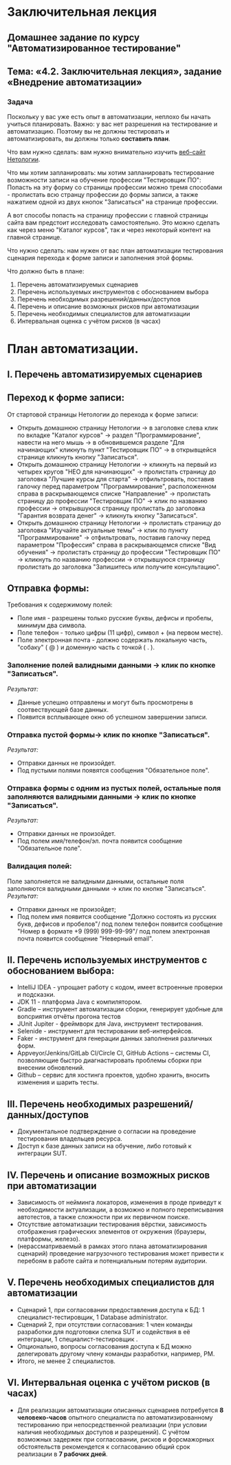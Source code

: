 # Заключительная лекция
## Домашнее задание по курсу "Автоматизированное тестирование"
## Тема: «4.2. Заключительная лекция», задание «Внедрение автоматизации»
### Задача
Поскольку у вас уже есть опыт в автоматизации, неплохо бы начать учиться планировать.
Важно: у вас нет разрешения на тестирование и автоматизацию. Поэтому вы не должны тестировать и автоматизировать, вы должны только **составить план**.

Что вам нужно сделать: вам нужно внимательно изучить [веб-сайт Нетологии](https://netology.ru).

Что мы хотим запланировать: мы хотим запланировать тестирование возможности записи на обучение профессии "Тестировщик ПО":
Попасть на эту форму со страницы профессии можно тремя способами - пролистать всю странцу профессии до формы записи, а также нажатием одной из двух кнопок "Записаться" на странице профессии.

А вот способы попасть на страницу профессии с главной страницы сайта вам предстоит исследовать самостоятельно. Это можно сделать как через меню "Каталог курсов", так и через некоторый контент на главной странице.

Что нужно сделать: нам нужен от вас план автоматизации тестирования сценария перехода к форме записи и заполнения этой формы.

Что должно быть в плане:
1. Перечень автоматизируемых сценариев
1. Перечень используемых инструментов с обоснованием выбора
1. Перечень необходимых разрешений/данных/доступов
1. Перечень и описание возможных рисков при автоматизации
1. Перечень необходимых специалистов для автоматизации
1. Интервальная оценка с учётом рисков (в часах)

# План автоматизации.
##	I.	Перечень автоматизируемых сценариев
##	Переход к форме записи:

От стартовой страницы Нетологии до перехода к форме записи:
	
-   Открыть домашнюю страницу Нетологии -> в заголовке слева клик по вкладке "Каталог курсов" ->  раздел "Программирование", навести на него мышь -> в обновившемся разделе "Для начинающих" кликнуть пункт "Тестировщик ПО" -> в открывщейся странице кликнуть кнопку "Записаться".
-   Открыть домашнюю страницу Нетологии -> кликнуть на первый из четырех кругов "НЕО для начинающих" -> пролистать страницу до заголовка "Лучшие курсы для старта" -> отфильтровать, поставив галочку перед параметром "Программирование", расположенном справа в раскрывающемся списке "Направление" -> пролистать страницу до профессии "Тестировщик ПО" -> клик по названию профессии -> открывшуюся страницу пролистать до заголовка "Гарантия возврата денег" -> кликнуть кнопку "Записаться".
-   Открыть домашнюю страницу Нетологии -> пролистать страницу до заголовка "Изучайте актуальные темы" -> клик по пункту "Программирование" -> отфильтровать, поставив галочку перед параметром "Профессия" справа в раскрывающемся списке "Вид обучения" -> пролистать страницу до профессии "Тестировщик ПО" -> кликнуть по названию профессии -> открывшуюся страницу пролистать до заголовка "Запишитесь или получите консультацию".

##	Отправка формы:

Требования к содержимому полей:
-   Поле имя - разрешены только русские буквы, дефисы и пробелы, минимум два символа.
-   Поле телефон - только цифры (11 цифр), символ + (на первом месте).
-   Поле электронная почта - должно содержать локальную часть, "собаку" ( @ ) и доменную часть с точкой ( . ).
###	Заполнение полей валидными данными -> клик по кнопке "Записаться".
*Результат:*
-	Данные успешно отправлены и могут быть просмотрены в соотвествующей базе данных.
-	Появится всплывающее окно об успешном завершении записи.

### Отправка пустой формы-> клик по кнопке "Записаться".
*Результат:*
-	Отправки данных не произойдет.
-	Под пустыми полями появятся сообщения "Обязательное поле".

### Отправка формы с одним из пустых полей, остальные поля заполняются валидными данными -> клик по кнопке "Записаться".
*Результат:*
-	Отправки данных не произойдет.
-	Под полем имя/телефон/эл. почта появится сообщение "Обязательное поле".

### Валидация полей:
Поле заполняется не валидными данными, остальные поля заполняются валидными данными -> клик по кнопке "Записаться".
	*Результат:*
-   Отправки данных не произойдет;
-   Под полем имя появится сообщение "Должно состоять из русских букв, дефисов и пробелов"/ под полем телефон появится сообщение "Номер в формате +9 (999) 999-99-99"/ под полем электронная почта появится сообщение "Неверный email".

##  II. Перечень используемых инструментов с обоснованием выбора:
-   IntelliJ IDEA - упрощает работу с кодом, имеет встроенные проверки и подсказки.
-	JDK 11 - платформа Java с компилятором.
-   Gradle – инструмент автоматизации сборки, генерирует удобные для вопсриятия отчёты прогона тестов
-   JUnit Jupiter - фреймворк для Java, инструмент тестирования.
-   Selenide - инструмент для тестировании веб-интерфейсов.
-   Faker - инструмент для генерации данных заполнения различных форм.
-   Appveyor/Jenkins/GitLab CI/Circle CI, GitHub Actions – системы CI, позволяющие быстро диагнастировать проблемы сборки при внесении обновлений.
-   Github – сервис для хостинга проектов, удобно хранить, вносить изменения и шарить тесты.

## III. Перечень необходимых разрешений/данных/доступов
-  Документальное подтверждение о согласии на проведение тестирования владельцев ресурса.
-  Доступ к базе данных записи на обучение, либо готовый к интеграции SUT. 

## IV. Перечень и описание возможных рисков при автоматизации
-  	Зависимость от нейминга локаторов, изменения в проде приведут к необходимости актуализации, а возможно и полного переписывания автотестов, а также сложности при их первичном поиске.
-  	Отсутствие автоматизации тестирования вёрстки, зависимость отображения графических элементов от окружения (браузеры, платформы, железо).
-  	(нерассматриваемый в рамках этого плана автоматизирования сценарий) проведение нагрузочного тестирования может привести к перебоям в работе сайта и потенциальным потерям аудитории.
## V. Перечень необходимых специалистов для автоматизации
-  Сценарий 1, при согласовании предоставления доступа к БД: 1 специалист-тестировщик, 1 Database administrator.
-  Сценарий 2, при отсутствии согласования: 1 член команды разработки для подготовки слепка SUT и содействия в её интеграции, 1 специалист-тестировщик .
-  	Опционально, вопросы согласования доступа к БД можно делегировать другому члену команды разработки, например, PM.
-  Итого, не менее 2 специалистов.
## VI. Интервальная оценка с учётом рисков (в часах)
-  Для реализации автоматизации описанных сценариев потребуется **8 человеко-часов** опытного специалиста по автоматизированному тестированию при непосредственной реализации (при условии наличия необходимых доступов и разрешений). С учётом возможных задержек при согласовании, рисков и форсмажорных обстоятельств рекомендется к согласованию общий срок реализации в **7 рабочих дней**.

